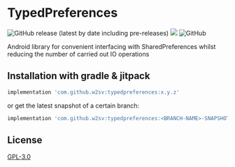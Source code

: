 # TypedPreferences

![GitHub release (latest by date including pre-releases)](https://img.shields.io/github/v/release/w2sv/TypedPreferences?include_prereleases)
[![](https://jitpack.io/v/w2sv/TypedPreferences.svg)](https://jitpack.io/#w2sv/TypedPreferences)
![GitHub](https://img.shields.io/github/license/w2sv/TypedPreferences)

Android library for convenient interfacing with SharedPreferences whilst reducing the number of carried out IO operations
## Installation with gradle & jitpack

```gradle
implementation 'com.github.w2sv:typedpreferences:x.y.z'
```
or get the latest snapshot of a certain branch:
```gradle
implementation 'com.github.w2sv:typedpreferences:<BRANCH-NAME>-SNAPSHOT'
```

## License

[GPL-3.0](https://github.com/w2sv/TypedPreferences/blob/main/LICENSE)
